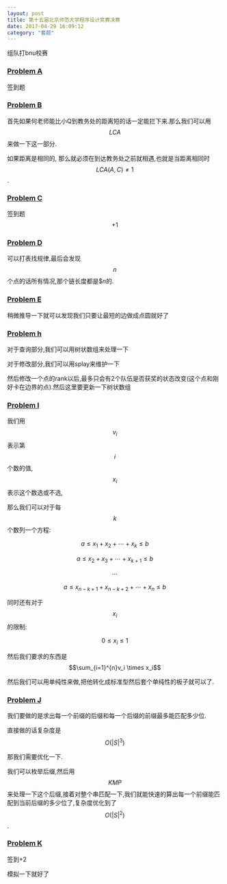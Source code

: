 ```yaml
---
layout: post
title: 第十五届北京师范大学程序设计竞赛决赛
date: 2017-04-29 16:09:12
category: "套题"
---
```

<script type="text/javascript"
   src="http://cdn.mathjax.org/mathjax/latest/MathJax.js?config=TeX-AMS-MML_HTMLorMML"></script>
组队打bnu校赛
### [Problem A](https://www.bnuoj.com/v3/contest_show.php?cid=9057#problem/A)
签到题

### [Problem B](https://www.bnuoj.com/v3/contest_show.php?cid=9057#problem/B)
首先如果何老师能比小Q到教务处的距离短的话一定能拦下来.那么我们可以用$$LCA$$来做一下这一部分.

如果距离是相同的, 那么就必须在到达教务处之前就相遇,也就是当距离相同时$$LCA(A,C) \neq 1$$.

### [Problem C](https://www.bnuoj.com/v3/contest_show.php?cid=9057#problem/C)
签到题$$+1$$

### [Problem D](https://www.bnuoj.com/v3/contest_show.php?cid=9057#problem/D)
可以打表找规律,最后会发现$$n$$个点的话所有情况,那个链长度都是$$n$的.

### [Problem E](https://www.bnuoj.com/v3/contest_show.php?cid=9057#problem/E)
稍微推导一下就可以发现我们只要让最短的边做成点圆就好了

### [Problem h](https://www.bnuoj.com/v3/contest_show.php?cid=9057#problem/H)

对于查询部分,我们可以用树状数组来处理一下

对于修改部分,我们可以用splay来维护一下

然后修改一个点的rank以后,最多只会有2个队伍是否获奖的状态改变(这个点和刚好卡在边界的点).然后这里要更新一下树状数组

### [Problem I](https://www.bnuoj.com/v3/contest_show.php?cid=9057#problem/I)

我们用$$v_i$$表示第$$i$$个数的值,$$x_i$$表示这个数选或不选,

那么我们可以对于每$$k$$个数列一个方程:

$$a \leq x_1 + x_2 + \cdots + x_k \leq b$$

$$a \leq x_2 + x_3 + \cdots + x_{k+1} \leq b$$

$$\cdots$$

$$a \leq x_{n-k+1} + x_{n-k+2} + \cdots + x_n \leq b$$

同时还有对于$$x_i$$的限制:

$$0 \leq x_i \leq 1 $$

然后我们要求的东西是$$\sum_{i=1}^{n}v_i \times x_i$$

然后我们可以用单纯性来做,把他转化成标准型然后套个单纯性的板子就可以了.

### [Problem J](https://www.bnuoj.com/v3/contest_show.php?cid=9057#problem/J)

我们要做的是求出每一个前缀的后缀和每一个后缀的前缀最多能匹配多少位.

直接做的话复杂度是
$$O(\left| S \right| ^ 3)$$

那我们需要优化一下.

我们可以枚举后缀,然后用$$KMP$$来处理一下这个后缀,接着对整个串匹配一下,我们就能快速的算出每一个前缀能匹配到当前后缀的多少位了,复杂度优化到了$$O(\left| S \right| ^ 2)$$
.
### [Problem K](https://www.bnuoj.com/v3/contest_show.php?cid=9057#problem/K)

签到+2

模拟一下就好了

